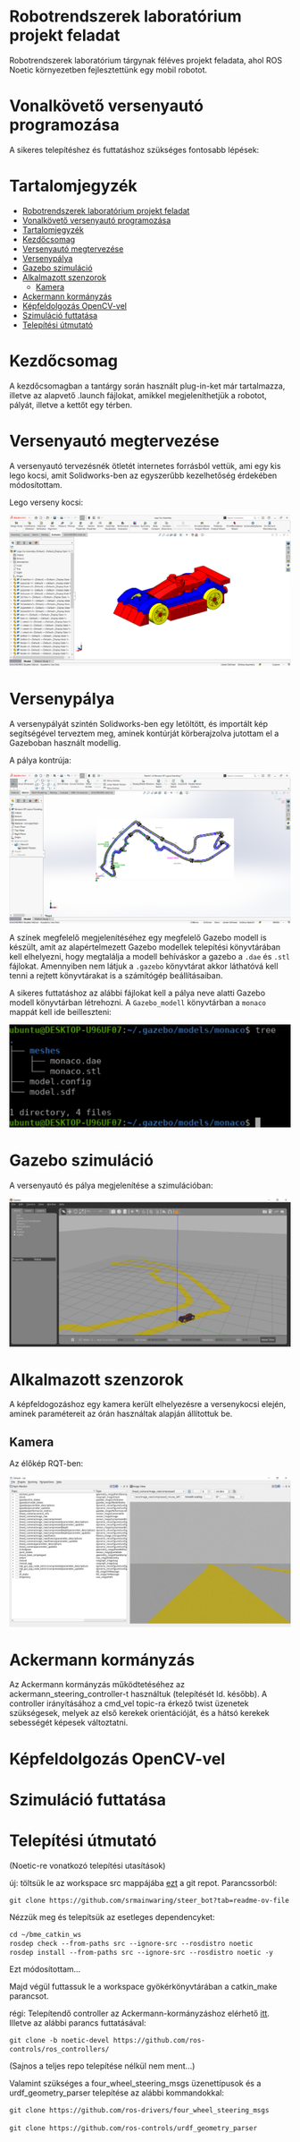 [//]: # (Image References)

[image1]: ./assets/race_car_cad.png "Race car"
[image2]: ./assets/track_cad.png "Monaco track"
[image3]: ./assets/gazebo_model_tree.png "Gazebo model - Monaco"
[image4]: ./assets/Gazebo_sim.png "Gazebo szimuláció"
[image5]: ./assets/rqt_cam.png "Kamera kép - rqt"

# Robotrendszerek laboratórium projekt feladat
Robotrendszerek laboratórium tárgynak féléves projekt feladata, ahol ROS Noetic környezetben fejlesztettünk egy mobil robotot.

# Vonalkövető versenyautó programozása
A sikeres telepítéshez és futtatáshoz szükséges fontosabb lépések:

# Tartalomjegyzék
- [Robotrendszerek laboratórium projekt feladat](#robotrendszerek-laboratórium-projekt-feladat)
- [Vonalkövető versenyautó programozása](#vonalkövető-versenyautó-programozása)
- [Tartalomjegyzék](#tartalomjegyzék)
- [Kezdőcsomag](#kezdőcsomag)
- [Versenyautó megtervezése](#versenyautó-megtervezése)
- [Versenypálya](#versenypálya)
- [Gazebo szimuláció](#gazebo-szimuláció)
- [Alkalmazott szenzorok](#alkalmazott-szenzorok)
  - [Kamera](#kamera)
- [Ackermann kormányzás](#ackermann-kormányzás)
- [Képfeldolgozás OpenCV-vel](#képfeldolgozás-opencv-vel)
- [Szimuláció futtatása](#szimuláció-futtatása)
- [Telepítési útmutató](#telepítési-útmutató)

# Kezdőcsomag
A kezdőcsomagban a tantárgy során használt plug-in-ket már tartalmazza, illetve az alapvető .launch fájlokat, amikkel megjeleníthetjük a robotot, pályát, illetve a kettőt egy térben.

# Versenyautó megtervezése
A versenyautó tervezésnék ötletét internetes forrásból vettük, ami egy kis lego kocsi, amit Solidworks-ben az egyszerűbb kezelhetőség érdekében módosítottam.

  Lego verseny kocsi: 

  ![alt text][image1] 

# Versenypálya
A versenypályát szintén Solidworks-ben egy letöltött, és importált kép segítségével terveztem meg, aminek kontúrját körberajzolva jutottam el a Gazeboban használt modellig. 

  A pálya kontrúja:

  ![alt text][image2] 

A színek megfelelő megjelenítéséhez egy megfelelő Gazebo modell is készült, amit az alapértelmezett Gazebo modellek telepítési könyvtárában kell elhelyezni, hogy megtalálja a modell behíváskor a gazebo a `.dae` és `.stl` fájlokat. Amennyiben nem látjuk a `.gazebo` könyvtárat akkor láthatóvá kell tenni a rejtett könyvtárakat is a számítógép beállításaiban.


  A sikeres futtatáshoz az alábbi fájlokat kell a pálya neve alatti Gazebo modell  könyvtárban létrehozni. A `Gazebo_modell` könyvtárban a `monaco` mappát kell ide beilleszteni:

  ![alt text][image3]

# Gazebo szimuláció

  A versenyautó és pálya megjelenítése a szimulációban:

  ![alt text][image4]

# Alkalmazott szenzorok
A képfeldogozáshoz egy kamera került elhelyezésre a versenykocsi elején, aminek paramétereit az órán használtak alapján állítottuk be.

## Kamera
  Az élőkép RQT-ben:

  ![alt text][image5]

# Ackermann kormányzás
  Az Ackermann kormányzás működtetéséhez az ackermann_steering_controller-t használtuk (telepítését ld. később). A controller irányításához a cmd_vel topic-ra érkező twist üzenetek szükségesek, melyek az első kerekek orientációját, és a hátsó kerekek sebességét képesek változtatni.

# Képfeldolgozás OpenCV-vel

# Szimuláció futtatása

# Telepítési útmutató
  (Noetic-re vonatkozó telepítési utasítások)
  
új:
töltsük le az workspace src mappájába [ezt](https://github.com/srmainwaring/steer_bot) a git repot.
Parancssorból:
```console
git clone https://github.com/srmainwaring/steer_bot?tab=readme-ov-file
```

Nézzük meg és telepítsük az esetleges dependencyket:
```console
cd ~/bme_catkin_ws
rosdep check --from-paths src --ignore-src --rosdistro noetic
rosdep install --from-paths src --ignore-src --rosdistro noetic -y
```
Ezt módosítottam...

Majd végül futtassuk le a workspace gyökérkönyvtárában a catkin_make parancsot.



  régi:
  Telepítendő controller az Ackermann-kormányzáshoz elérhető [itt](https://github.com/ros-controls/ros_controllers). Illetve az alábbi parancs futtatásával:

  ```console
  git clone -b noetic-devel https://github.com/ros-controls/ros_controllers/
  ```
  (Sajnos a teljes repo telepítése nélkül nem ment...)

  Valamint szükséges a four_wheel_steering_msgs üzenettípusok és a urdf_geometry_parser telepítése az alábbi kommandokkal:

  ```console
  git clone https://github.com/ros-drivers/four_wheel_steering_msgs

  git clone https://github.com/ros-controls/urdf_geometry_parser
  ```

